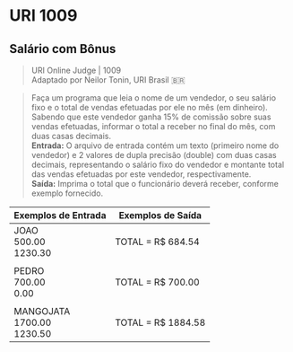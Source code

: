 # URI 1009

## Salário com Bônus

>URI Online Judge | 1009  
>Adaptado por Neilor Tonin, URI Brasil :brazil:

>Faça um programa que leia o nome de um vendedor, o seu salário fixo e o total de vendas efetuadas por ele no mês (em dinheiro). Sabendo que este vendedor ganha 15% de comissão sobre suas vendas efetuadas, informar o total a receber no final do mês, com duas casas decimais.  
**Entrada:** O arquivo de entrada contém um texto (primeiro nome do vendedor) e 2 valores de dupla precisão (double) com duas casas decimais, representando o salário fixo do vendedor e montante total das vendas efetuadas por este vendedor, respectivamente.  
**Saída:** Imprima o total que o funcionário deverá receber, conforme exemplo fornecido.  

| Exemplos de Entrada             | Exemplos de Saída  |
| ------------------------------- | ------------------ |
| JOAO<br>500.00<br>1230.30       | TOTAL = R$ 684.54  |
|                                 |                    |
| PEDRO<br>700.00<br>0.00         | TOTAL = R$ 700.00  |
|                                 |                    |
| MANGOJATA<br>1700.00<br>1230.50 | TOTAL = R$ 1884.58 |
